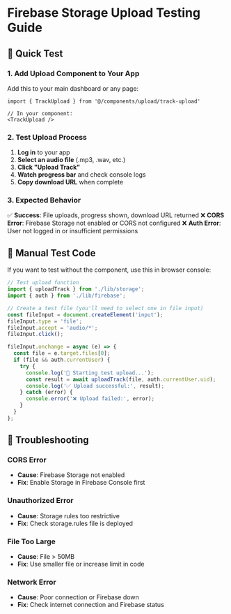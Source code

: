# Firebase Storage Upload Testing Guide

## 🎯 Quick Test

### 1. Add Upload Component to Your App

Add this to your main dashboard or any page:

```tsx
import { TrackUpload } from '@/components/upload/track-upload'

// In your component:
<TrackUpload />
```

### 2. Test Upload Process

1. **Log in** to your app
2. **Select an audio file** (.mp3, .wav, etc.)
3. **Click "Upload Track"**
4. **Watch progress bar** and check console logs
5. **Copy download URL** when complete

### 3. Expected Behavior

✅ **Success**: File uploads, progress shown, download URL returned
❌ **CORS Error**: Firebase Storage not enabled or CORS not configured
❌ **Auth Error**: User not logged in or insufficient permissions

## 🔧 Manual Test Code

If you want to test without the component, use this in browser console:

```javascript
// Test upload function
import { uploadTrack } from './lib/storage';
import { auth } from './lib/firebase';

// Create a test file (you'll need to select one in file input)
const fileInput = document.createElement('input');
fileInput.type = 'file';
fileInput.accept = 'audio/*';
fileInput.click();

fileInput.onchange = async (e) => {
  const file = e.target.files[0];
  if (file && auth.currentUser) {
    try {
      console.log('🎵 Starting test upload...');
      const result = await uploadTrack(file, auth.currentUser.uid);
      console.log('✅ Upload successful:', result);
    } catch (error) {
      console.error('❌ Upload failed:', error);
    }
  }
};
```

## 🐛 Troubleshooting

### CORS Error
- **Cause**: Firebase Storage not enabled
- **Fix**: Enable Storage in Firebase Console first

### Unauthorized Error  
- **Cause**: Storage rules too restrictive
- **Fix**: Check storage.rules file is deployed

### File Too Large
- **Cause**: File > 50MB
- **Fix**: Use smaller file or increase limit in code

### Network Error
- **Cause**: Poor connection or Firebase down
- **Fix**: Check internet connection and Firebase status 